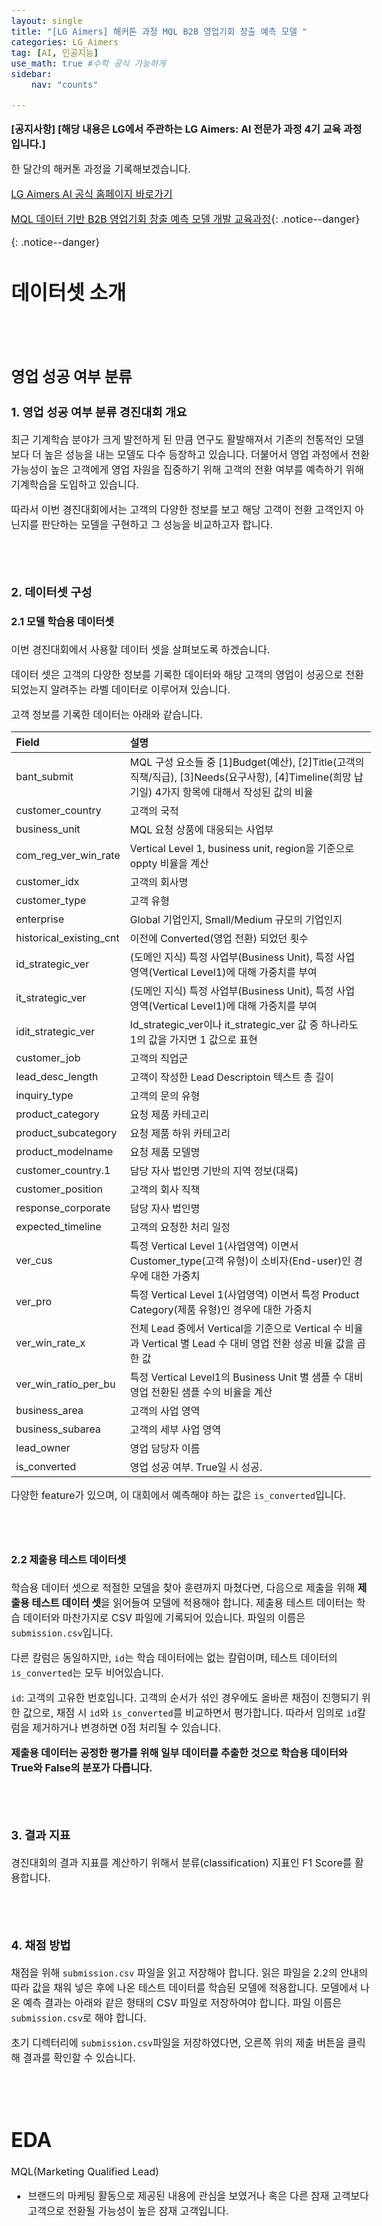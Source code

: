 ```yaml
---
layout: single
title: "[LG Aimers] 해커톤 과정 MQL B2B 영업기회 창출 예측 모델 "
categories: LG_Aimers
tag: [AI, 인공지능]
use_math: true #수학 공식 가능하게
sidebar:
    nav: "counts"

---
```




<style>
  body {
    font-size: 16px; /* 폰트 사이즈 조절 */
  }
</style>


**[공지사항] [해당 내용은 LG에서 주관하는 LG Aimers: AI 전문가 과정 4기 교육 과정입니다.]**

한 달간의 해커톤 과정을 기록해보겠습니다.

[LG Aimers AI 공식 홈페이지 바로가기](https://www.lgaimers.ai/)

[MQL 데이터 기반 B2B 영업기회 창출 예측 모델 개발 교육과정](https://lgaimers.elice.io/courses/85878){: .notice--danger}



{: .notice--danger}

# 데이터셋 소개

<br>

<br>


## **영업 성공 여부 분류**

### 1. 영업 성공 여부 분류 경진대회 개요

최근 기계학습 분야가 크게 발전하게 된 만큼 연구도 활발해져서 기존의 전통적인 모델보다 더 높은 성능을 내는 모델도 다수 등장하고 있습니다. 더불어서 영업 과정에서 전환 가능성이 높은 고객에게 영업 자원을 집중하기 위해 고객의 전환 여부를 예측하기 위해 기계학습을 도입하고 있습니다.

따라서 이번 경진대회에서는 고객의 다양한 정보를 보고 해당 고객이 전환 고객인지 아닌지를 판단하는 모델을 구현하고 그 성능을 비교하고자 합니다.

<br>

<br>

### 2. 데이터셋 구성

#### 2.1 모델 학습용 데이터셋

이번 경진대회에서 사용할 데이터 셋을 살펴보도록 하겠습니다.

데이터 셋은 고객의 다양한 정보를 기록한 데이터와 해당 고객의 영업이 성공으로 전환되었는지 알려주는 라벨 데이터로 이루어져 있습니다.

고객 정보를 기록한 데이터는 아래와 같습니다.

| Field                   | 설명                                                         |
| :---------------------- | :----------------------------------------------------------- |
| bant_submit             | MQL 구성 요소들 중 [1]Budget(예산), [2]Title(고객의 직책/직급), [3]Needs(요구사항), [4]Timeline(희망 납기일) 4가지 항목에 대해서 작성된 값의 비율 |
| customer_country        | 고객의 국적                                                  |
| business_unit           | MQL 요청 상품에 대응되는 사업부                              |
| com_reg_ver_win_rate    | Vertical Level 1, business unit, region을 기준으로 oppty 비율을 계산 |
| customer_idx            | 고객의 회사명                                                |
| customer_type           | 고객 유형                                                    |
| enterprise              | Global 기업인지, Small/Medium 규모의 기업인지                |
| historical_existing_cnt | 이전에 Converted(영업 전환) 되었던 횟수                      |
| id_strategic_ver        | (도메인 지식) 특정 사업부(Business Unit), 특정 사업 영역(Vertical Level1)에 대해 가중치를 부여 |
| it_strategic_ver        | (도메인 지식) 특정 사업부(Business Unit), 특정 사업 영역(Vertical Level1)에 대해 가중치를 부여 |
| idit_strategic_ver      | Id_strategic_ver이나 it_strategic_ver 값 중 하나라도 1의 값을 가지면 1 값으로 표현 |
| customer_job            | 고객의 직업군                                                |
| lead_desc_length        | 고객이 작성한 Lead Descriptoin 텍스트 총 길이                |
| inquiry_type            | 고객의 문의 유형                                             |
| product_category        | 요청 제품 카테고리                                           |
| product_subcategory     | 요청 제품 하위 카테고리                                      |
| product_modelname       | 요청 제품 모델명                                             |
| customer_country.1      | 담당 자사 법인명 기반의 지역 정보(대륙)                      |
| customer_position       | 고객의 회사 직책                                             |
| response_corporate      | 담당 자사 법인명                                             |
| expected_timeline       | 고객의 요청한 처리 일정                                      |
| ver_cus                 | 특정 Vertical Level 1(사업영역) 이면서 Customer_type(고객 유형)이 소비자(End-user)인 경우에 대한 가중치 |
| ver_pro                 | 특정 Vertical Level 1(사업영역) 이면서 특정 Product Category(제품 유형)인 경우에 대한 가중치 |
| ver_win_rate_x          | 전체 Lead 중에서 Vertical을 기준으로 Vertical 수 비율과 Vertical 별 Lead 수 대비 영업 전환 성공 비율 값을 곱한 값 |
| ver_win_ratio_per_bu    | 특정 Vertical Level1의 Business Unit 별 샘플 수 대비 영업 전환된 샘플 수의 비율을 계산 |
| business_area           | 고객의 사업 영역                                             |
| business_subarea        | 고객의 세부 사업 영역                                        |
| lead_owner              | 영업 담당자 이름                                             |
| is_converted            | 영업 성공 여부. True일 시 성공.                              |

다양한 feature가 있으며, 이 대회에서 예측해야 하는 값은 `is_converted`입니다.

<br>

<br>



#### 2.2 제출용 테스트 데이터셋

학습용 데이터 셋으로 적절한 모델을 찾아 훈련까지 마쳤다면, 다음으로 제출을 위해 **제출용 테스트 데이터 셋**을 읽어들여 모델에 적용해야 합니다. 제출용 테스트 데이터는 학습 데이터와 마찬가지로 CSV 파일에 기록되어 있습니다. 파일의 이름은 `submission.csv`입니다.

다른 칼럼은 동일하지만, `id`는 학습 데이터에는 없는 칼럼이며, 테스트 데이터의 `is_converted`는 모두 비어있습니다.

`id`: 고객의 고유한 번호입니다. 고객의 순서가 섞인 경우에도 올바른 채점이 진행되기 위한 값으로, 채점 시 `id`와 `is_converted`를 비교하면서 평가합니다. 따라서 임의로 `id`칼럼을 제거하거나 변경하면 0점 처리될 수 있습니다.

**제출용 데이터는 공정한 평가를 위해 일부 데이터를 추출한 것으로 학습용 데이터와 True와 False의 분포가 다릅니다.**

<br>

<br>



### 3. 결과 지표

경진대회의 결과 지표를 계산하기 위해서 분류(classification) 지표인 F1 Score를 활용합니다.

<br>

<br>



### 4. 채점 방법

채점을 위해 `submission.csv` 파일을 읽고 저장해야 합니다. 읽은 파일을 2.2의 안내의 따라 값을 채워 넣은 후에 나온 테스트 데이터를 학습된 모델에 적용합니다. 모델에서 나온 예측 결과는 아래와 같은 형태의 CSV 파일로 저장하여야 합니다. 파일 이름은 `submission.csv`로 해야 합니다.

초기 디렉터리에 `submission.csv`파일을 저장하였다면, 오른쪽 위의 제출 버튼을 클릭해 결과를 확인할 수 있습니다.









<BR>

<BR>



# EDA

MQL(Marketing Qualified Lead)

-  브랜드의 마케팅 활동으로 제공된 내용에 관심을 보였거나 혹은 다른 잠재 고객보다 고객으로 전환될 가능성이 높은 잠재 고객입니다.